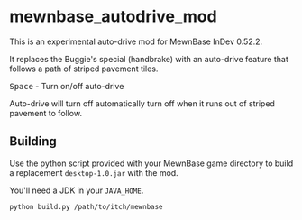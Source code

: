 # mewnbase\_autodrive\_mod

This is an experimental auto-drive mod for MewnBase InDev 0.52.2.

It replaces the Buggie's special (handbrake) with an auto-drive feature that follows a path of striped pavement tiles.

<kbd>Space</kbd> - Turn on/off auto-drive

Auto-drive will turn off automatically turn off when it runs out of striped pavement to follow.

## Building ##

Use the python script provided with your MewnBase game directory to build a replacement `desktop-1.0.jar` with the mod.

You'll need a JDK in your `JAVA_HOME`.

```
python build.py /path/to/itch/mewnbase
```

